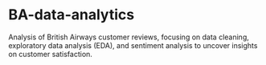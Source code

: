 # BA-data-analytics
Analysis of British Airways customer reviews, focusing on data cleaning, exploratory data analysis (EDA), and sentiment analysis to uncover insights on customer satisfaction.
